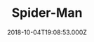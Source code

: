 ---
title: "Spider-Man"
year: 2002
date: 2018-10-04T19:08:53.000Z
permalink: /almanac/movies/2018-10-04-spiderman/index.html
rating: 3
tmdbid: 557
---